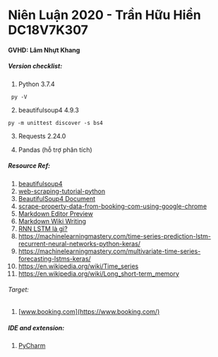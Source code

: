 # Niên Luận 2020 - Trần Hữu Hiền DC18V7K307
#### GVHD: Lâm Nhựt Khang

##### Version checklist:
 1. Python 3.7.4
```
 py -V
 ```
 2. beautifulsoup4 4.9.3 
 ```
 py -m unittest discover -s bs4
 ```
3. Requests 2.24.0

4. Pandas (hỗ trợ phân tích)

##### Resource Ref:  
1. [beautifulsoup4](https://pypi.org/project/beautifulsoup4/)
2. [web-scraping-tutorial-python](https://www.dataquest.io/blog/web-scraping-tutorial-python/)
3. [BeautifulSoup4 Document](https://www.crummy.com/software/BeautifulSoup/bs4/doc/)
4. [scrape-property-data-from-booking-com-using-google-chrome](https://www.scrapehero.com/scrape-property-data-from-booking-com-using-google-chrome/)
5. [Markdown Editor Preview](https://jbt.github.io/markdown-editor/)
6. [Markdown Wiki Writing](https://github.com/adam-p/markdown-here/wiki/Markdown-Cheatsheet)
7. [RNN LSTM là gì?](https://dominhhai.github.io/vi/2017/10/what-is-lstm/)
8. https://machinelearningmastery.com/time-series-prediction-lstm-recurrent-neural-networks-python-keras/
9. https://machinelearningmastery.com/multivariate-time-series-forecasting-lstms-keras/
10. https://en.wikipedia.org/wiki/Time_series
11. https://en.wikipedia.org/wiki/Long_short-term_memory

###### Target: 
1. [www.booking.com](https://www.booking.com/)

##### IDE and extension:
1. [PyCharm](https://www.jetbrains.com/pycharm/)

